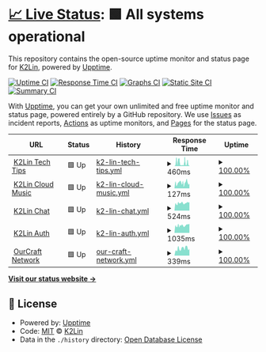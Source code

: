 # [📈 Live Status](https://status.k2lin.com): <!--live status--> **🟩 All systems operational**

This repository contains the open-source uptime monitor and status page for [K2Lin](https://k2lin.com/), powered by [Upptime](https://github.com/upptime/upptime).

[![Uptime CI](https://github.com/K2Lin-Daniel/K2Lin_Status/workflows/Uptime%20CI/badge.svg)](https://github.com/K2Lin-Daniel/K2Lin_Status/actions?query=workflow%3A%22Uptime+CI%22)
[![Response Time CI](https://github.com/K2Lin-Daniel/K2Lin_Status/workflows/Response%20Time%20CI/badge.svg)](https://github.com/K2Lin-Daniel/K2Lin_Status/actions?query=workflow%3A%22Response+Time+CI%22)
[![Graphs CI](https://github.com/K2Lin-Daniel/K2Lin_Status/workflows/Graphs%20CI/badge.svg)](https://github.com/K2Lin-Daniel/K2Lin_Status/actions?query=workflow%3A%22Graphs+CI%22)
[![Static Site CI](https://github.com/K2Lin-Daniel/K2Lin_Status/workflows/Static%20Site%20CI/badge.svg)](https://github.com/K2Lin-Daniel/K2Lin_Status/actions?query=workflow%3A%22Static+Site+CI%22)
[![Summary CI](https://github.com/K2Lin-Daniel/K2Lin_Status/workflows/Summary%20CI/badge.svg)](https://github.com/K2Lin-Daniel/K2Lin_Status/actions?query=workflow%3A%22Summary+CI%22)

With [Upptime](https://upptime.js.org), you can get your own unlimited and free uptime monitor and status page, powered entirely by a GitHub repository. We use [Issues](https://github.com/K2Lin-Daniel/K2Lin_Status/issues) as incident reports, [Actions](https://github.com/K2Lin-Daniel/K2Lin_Status/actions) as uptime monitors, and [Pages](https://status.k2lin.com) for the status page.

<!--start: status pages-->
<!-- This summary is generated by Upptime (https://github.com/upptime/upptime) -->
<!-- Do not edit this manually, your changes will be overwritten -->
<!-- prettier-ignore -->
| URL | Status | History | Response Time | Uptime |
| --- | ------ | ------- | ------------- | ------ |
| <img alt="" src="https://icons.duckduckgo.com/ip3/k2lin.com.ico" height="13"> [K2Lin Tech Tips](https://k2lin.com) | 🟩 Up | [k2-lin-tech-tips.yml](https://github.com/K2Lin-Daniel/K2Lin_Status/commits/HEAD/history/k2-lin-tech-tips.yml) | <details><summary><img alt="Response time graph" src="./graphs/k2-lin-tech-tips/response-time-week.png" height="20"> 460ms</summary><br><a href="https://status.k2lin.com/history/k2-lin-tech-tips"><img alt="Response time 460" src="https://img.shields.io/endpoint?url=https%3A%2F%2Fraw.githubusercontent.com%2FK2Lin-Daniel%2FK2Lin_Status%2FHEAD%2Fapi%2Fk2-lin-tech-tips%2Fresponse-time.json"></a><br><a href="https://status.k2lin.com/history/k2-lin-tech-tips"><img alt="24-hour response time 460" src="https://img.shields.io/endpoint?url=https%3A%2F%2Fraw.githubusercontent.com%2FK2Lin-Daniel%2FK2Lin_Status%2FHEAD%2Fapi%2Fk2-lin-tech-tips%2Fresponse-time-day.json"></a><br><a href="https://status.k2lin.com/history/k2-lin-tech-tips"><img alt="7-day response time 460" src="https://img.shields.io/endpoint?url=https%3A%2F%2Fraw.githubusercontent.com%2FK2Lin-Daniel%2FK2Lin_Status%2FHEAD%2Fapi%2Fk2-lin-tech-tips%2Fresponse-time-week.json"></a><br><a href="https://status.k2lin.com/history/k2-lin-tech-tips"><img alt="30-day response time 460" src="https://img.shields.io/endpoint?url=https%3A%2F%2Fraw.githubusercontent.com%2FK2Lin-Daniel%2FK2Lin_Status%2FHEAD%2Fapi%2Fk2-lin-tech-tips%2Fresponse-time-month.json"></a><br><a href="https://status.k2lin.com/history/k2-lin-tech-tips"><img alt="1-year response time 460" src="https://img.shields.io/endpoint?url=https%3A%2F%2Fraw.githubusercontent.com%2FK2Lin-Daniel%2FK2Lin_Status%2FHEAD%2Fapi%2Fk2-lin-tech-tips%2Fresponse-time-year.json"></a></details> | <details><summary><a href="https://status.k2lin.com/history/k2-lin-tech-tips">100.00%</a></summary><a href="https://status.k2lin.com/history/k2-lin-tech-tips"><img alt="All-time uptime 100.00%" src="https://img.shields.io/endpoint?url=https%3A%2F%2Fraw.githubusercontent.com%2FK2Lin-Daniel%2FK2Lin_Status%2FHEAD%2Fapi%2Fk2-lin-tech-tips%2Fuptime.json"></a><br><a href="https://status.k2lin.com/history/k2-lin-tech-tips"><img alt="24-hour uptime 100.00%" src="https://img.shields.io/endpoint?url=https%3A%2F%2Fraw.githubusercontent.com%2FK2Lin-Daniel%2FK2Lin_Status%2FHEAD%2Fapi%2Fk2-lin-tech-tips%2Fuptime-day.json"></a><br><a href="https://status.k2lin.com/history/k2-lin-tech-tips"><img alt="7-day uptime 100.00%" src="https://img.shields.io/endpoint?url=https%3A%2F%2Fraw.githubusercontent.com%2FK2Lin-Daniel%2FK2Lin_Status%2FHEAD%2Fapi%2Fk2-lin-tech-tips%2Fuptime-week.json"></a><br><a href="https://status.k2lin.com/history/k2-lin-tech-tips"><img alt="30-day uptime 100.00%" src="https://img.shields.io/endpoint?url=https%3A%2F%2Fraw.githubusercontent.com%2FK2Lin-Daniel%2FK2Lin_Status%2FHEAD%2Fapi%2Fk2-lin-tech-tips%2Fuptime-month.json"></a><br><a href="https://status.k2lin.com/history/k2-lin-tech-tips"><img alt="1-year uptime 100.00%" src="https://img.shields.io/endpoint?url=https%3A%2F%2Fraw.githubusercontent.com%2FK2Lin-Daniel%2FK2Lin_Status%2FHEAD%2Fapi%2Fk2-lin-tech-tips%2Fuptime-year.json"></a></details>
| <img alt="" src="https://icons.duckduckgo.com/ip3/music.k2lin.com.ico" height="13"> [K2Lin Cloud Music](https://music.k2lin.com) | 🟩 Up | [k2-lin-cloud-music.yml](https://github.com/K2Lin-Daniel/K2Lin_Status/commits/HEAD/history/k2-lin-cloud-music.yml) | <details><summary><img alt="Response time graph" src="./graphs/k2-lin-cloud-music/response-time-week.png" height="20"> 127ms</summary><br><a href="https://status.k2lin.com/history/k2-lin-cloud-music"><img alt="Response time 127" src="https://img.shields.io/endpoint?url=https%3A%2F%2Fraw.githubusercontent.com%2FK2Lin-Daniel%2FK2Lin_Status%2FHEAD%2Fapi%2Fk2-lin-cloud-music%2Fresponse-time.json"></a><br><a href="https://status.k2lin.com/history/k2-lin-cloud-music"><img alt="24-hour response time 127" src="https://img.shields.io/endpoint?url=https%3A%2F%2Fraw.githubusercontent.com%2FK2Lin-Daniel%2FK2Lin_Status%2FHEAD%2Fapi%2Fk2-lin-cloud-music%2Fresponse-time-day.json"></a><br><a href="https://status.k2lin.com/history/k2-lin-cloud-music"><img alt="7-day response time 127" src="https://img.shields.io/endpoint?url=https%3A%2F%2Fraw.githubusercontent.com%2FK2Lin-Daniel%2FK2Lin_Status%2FHEAD%2Fapi%2Fk2-lin-cloud-music%2Fresponse-time-week.json"></a><br><a href="https://status.k2lin.com/history/k2-lin-cloud-music"><img alt="30-day response time 127" src="https://img.shields.io/endpoint?url=https%3A%2F%2Fraw.githubusercontent.com%2FK2Lin-Daniel%2FK2Lin_Status%2FHEAD%2Fapi%2Fk2-lin-cloud-music%2Fresponse-time-month.json"></a><br><a href="https://status.k2lin.com/history/k2-lin-cloud-music"><img alt="1-year response time 127" src="https://img.shields.io/endpoint?url=https%3A%2F%2Fraw.githubusercontent.com%2FK2Lin-Daniel%2FK2Lin_Status%2FHEAD%2Fapi%2Fk2-lin-cloud-music%2Fresponse-time-year.json"></a></details> | <details><summary><a href="https://status.k2lin.com/history/k2-lin-cloud-music">100.00%</a></summary><a href="https://status.k2lin.com/history/k2-lin-cloud-music"><img alt="All-time uptime 100.00%" src="https://img.shields.io/endpoint?url=https%3A%2F%2Fraw.githubusercontent.com%2FK2Lin-Daniel%2FK2Lin_Status%2FHEAD%2Fapi%2Fk2-lin-cloud-music%2Fuptime.json"></a><br><a href="https://status.k2lin.com/history/k2-lin-cloud-music"><img alt="24-hour uptime 100.00%" src="https://img.shields.io/endpoint?url=https%3A%2F%2Fraw.githubusercontent.com%2FK2Lin-Daniel%2FK2Lin_Status%2FHEAD%2Fapi%2Fk2-lin-cloud-music%2Fuptime-day.json"></a><br><a href="https://status.k2lin.com/history/k2-lin-cloud-music"><img alt="7-day uptime 100.00%" src="https://img.shields.io/endpoint?url=https%3A%2F%2Fraw.githubusercontent.com%2FK2Lin-Daniel%2FK2Lin_Status%2FHEAD%2Fapi%2Fk2-lin-cloud-music%2Fuptime-week.json"></a><br><a href="https://status.k2lin.com/history/k2-lin-cloud-music"><img alt="30-day uptime 100.00%" src="https://img.shields.io/endpoint?url=https%3A%2F%2Fraw.githubusercontent.com%2FK2Lin-Daniel%2FK2Lin_Status%2FHEAD%2Fapi%2Fk2-lin-cloud-music%2Fuptime-month.json"></a><br><a href="https://status.k2lin.com/history/k2-lin-cloud-music"><img alt="1-year uptime 100.00%" src="https://img.shields.io/endpoint?url=https%3A%2F%2Fraw.githubusercontent.com%2FK2Lin-Daniel%2FK2Lin_Status%2FHEAD%2Fapi%2Fk2-lin-cloud-music%2Fuptime-year.json"></a></details>
| <img alt="" src="https://icons.duckduckgo.com/ip3/chat.k2lin.com.ico" height="13"> [K2Lin Chat](https://chat.k2lin.com) | 🟩 Up | [k2-lin-chat.yml](https://github.com/K2Lin-Daniel/K2Lin_Status/commits/HEAD/history/k2-lin-chat.yml) | <details><summary><img alt="Response time graph" src="./graphs/k2-lin-chat/response-time-week.png" height="20"> 524ms</summary><br><a href="https://status.k2lin.com/history/k2-lin-chat"><img alt="Response time 524" src="https://img.shields.io/endpoint?url=https%3A%2F%2Fraw.githubusercontent.com%2FK2Lin-Daniel%2FK2Lin_Status%2FHEAD%2Fapi%2Fk2-lin-chat%2Fresponse-time.json"></a><br><a href="https://status.k2lin.com/history/k2-lin-chat"><img alt="24-hour response time 524" src="https://img.shields.io/endpoint?url=https%3A%2F%2Fraw.githubusercontent.com%2FK2Lin-Daniel%2FK2Lin_Status%2FHEAD%2Fapi%2Fk2-lin-chat%2Fresponse-time-day.json"></a><br><a href="https://status.k2lin.com/history/k2-lin-chat"><img alt="7-day response time 524" src="https://img.shields.io/endpoint?url=https%3A%2F%2Fraw.githubusercontent.com%2FK2Lin-Daniel%2FK2Lin_Status%2FHEAD%2Fapi%2Fk2-lin-chat%2Fresponse-time-week.json"></a><br><a href="https://status.k2lin.com/history/k2-lin-chat"><img alt="30-day response time 524" src="https://img.shields.io/endpoint?url=https%3A%2F%2Fraw.githubusercontent.com%2FK2Lin-Daniel%2FK2Lin_Status%2FHEAD%2Fapi%2Fk2-lin-chat%2Fresponse-time-month.json"></a><br><a href="https://status.k2lin.com/history/k2-lin-chat"><img alt="1-year response time 524" src="https://img.shields.io/endpoint?url=https%3A%2F%2Fraw.githubusercontent.com%2FK2Lin-Daniel%2FK2Lin_Status%2FHEAD%2Fapi%2Fk2-lin-chat%2Fresponse-time-year.json"></a></details> | <details><summary><a href="https://status.k2lin.com/history/k2-lin-chat">100.00%</a></summary><a href="https://status.k2lin.com/history/k2-lin-chat"><img alt="All-time uptime 100.00%" src="https://img.shields.io/endpoint?url=https%3A%2F%2Fraw.githubusercontent.com%2FK2Lin-Daniel%2FK2Lin_Status%2FHEAD%2Fapi%2Fk2-lin-chat%2Fuptime.json"></a><br><a href="https://status.k2lin.com/history/k2-lin-chat"><img alt="24-hour uptime 100.00%" src="https://img.shields.io/endpoint?url=https%3A%2F%2Fraw.githubusercontent.com%2FK2Lin-Daniel%2FK2Lin_Status%2FHEAD%2Fapi%2Fk2-lin-chat%2Fuptime-day.json"></a><br><a href="https://status.k2lin.com/history/k2-lin-chat"><img alt="7-day uptime 100.00%" src="https://img.shields.io/endpoint?url=https%3A%2F%2Fraw.githubusercontent.com%2FK2Lin-Daniel%2FK2Lin_Status%2FHEAD%2Fapi%2Fk2-lin-chat%2Fuptime-week.json"></a><br><a href="https://status.k2lin.com/history/k2-lin-chat"><img alt="30-day uptime 100.00%" src="https://img.shields.io/endpoint?url=https%3A%2F%2Fraw.githubusercontent.com%2FK2Lin-Daniel%2FK2Lin_Status%2FHEAD%2Fapi%2Fk2-lin-chat%2Fuptime-month.json"></a><br><a href="https://status.k2lin.com/history/k2-lin-chat"><img alt="1-year uptime 100.00%" src="https://img.shields.io/endpoint?url=https%3A%2F%2Fraw.githubusercontent.com%2FK2Lin-Daniel%2FK2Lin_Status%2FHEAD%2Fapi%2Fk2-lin-chat%2Fuptime-year.json"></a></details>
| <img alt="" src="https://icons.duckduckgo.com/ip3/auth.k2lin.com.ico" height="13"> [K2Lin Auth](https://auth.k2lin.com) | 🟩 Up | [k2-lin-auth.yml](https://github.com/K2Lin-Daniel/K2Lin_Status/commits/HEAD/history/k2-lin-auth.yml) | <details><summary><img alt="Response time graph" src="./graphs/k2-lin-auth/response-time-week.png" height="20"> 1035ms</summary><br><a href="https://status.k2lin.com/history/k2-lin-auth"><img alt="Response time 1035" src="https://img.shields.io/endpoint?url=https%3A%2F%2Fraw.githubusercontent.com%2FK2Lin-Daniel%2FK2Lin_Status%2FHEAD%2Fapi%2Fk2-lin-auth%2Fresponse-time.json"></a><br><a href="https://status.k2lin.com/history/k2-lin-auth"><img alt="24-hour response time 1035" src="https://img.shields.io/endpoint?url=https%3A%2F%2Fraw.githubusercontent.com%2FK2Lin-Daniel%2FK2Lin_Status%2FHEAD%2Fapi%2Fk2-lin-auth%2Fresponse-time-day.json"></a><br><a href="https://status.k2lin.com/history/k2-lin-auth"><img alt="7-day response time 1035" src="https://img.shields.io/endpoint?url=https%3A%2F%2Fraw.githubusercontent.com%2FK2Lin-Daniel%2FK2Lin_Status%2FHEAD%2Fapi%2Fk2-lin-auth%2Fresponse-time-week.json"></a><br><a href="https://status.k2lin.com/history/k2-lin-auth"><img alt="30-day response time 1035" src="https://img.shields.io/endpoint?url=https%3A%2F%2Fraw.githubusercontent.com%2FK2Lin-Daniel%2FK2Lin_Status%2FHEAD%2Fapi%2Fk2-lin-auth%2Fresponse-time-month.json"></a><br><a href="https://status.k2lin.com/history/k2-lin-auth"><img alt="1-year response time 1035" src="https://img.shields.io/endpoint?url=https%3A%2F%2Fraw.githubusercontent.com%2FK2Lin-Daniel%2FK2Lin_Status%2FHEAD%2Fapi%2Fk2-lin-auth%2Fresponse-time-year.json"></a></details> | <details><summary><a href="https://status.k2lin.com/history/k2-lin-auth">100.00%</a></summary><a href="https://status.k2lin.com/history/k2-lin-auth"><img alt="All-time uptime 100.00%" src="https://img.shields.io/endpoint?url=https%3A%2F%2Fraw.githubusercontent.com%2FK2Lin-Daniel%2FK2Lin_Status%2FHEAD%2Fapi%2Fk2-lin-auth%2Fuptime.json"></a><br><a href="https://status.k2lin.com/history/k2-lin-auth"><img alt="24-hour uptime 100.00%" src="https://img.shields.io/endpoint?url=https%3A%2F%2Fraw.githubusercontent.com%2FK2Lin-Daniel%2FK2Lin_Status%2FHEAD%2Fapi%2Fk2-lin-auth%2Fuptime-day.json"></a><br><a href="https://status.k2lin.com/history/k2-lin-auth"><img alt="7-day uptime 100.00%" src="https://img.shields.io/endpoint?url=https%3A%2F%2Fraw.githubusercontent.com%2FK2Lin-Daniel%2FK2Lin_Status%2FHEAD%2Fapi%2Fk2-lin-auth%2Fuptime-week.json"></a><br><a href="https://status.k2lin.com/history/k2-lin-auth"><img alt="30-day uptime 100.00%" src="https://img.shields.io/endpoint?url=https%3A%2F%2Fraw.githubusercontent.com%2FK2Lin-Daniel%2FK2Lin_Status%2FHEAD%2Fapi%2Fk2-lin-auth%2Fuptime-month.json"></a><br><a href="https://status.k2lin.com/history/k2-lin-auth"><img alt="1-year uptime 100.00%" src="https://img.shields.io/endpoint?url=https%3A%2F%2Fraw.githubusercontent.com%2FK2Lin-Daniel%2FK2Lin_Status%2FHEAD%2Fapi%2Fk2-lin-auth%2Fuptime-year.json"></a></details>
| <img alt="" src="https://icons.duckduckgo.com/ip3/null.ico" height="13"> [OurCraft Network](cloud.k2lin.studio) | 🟩 Up | [our-craft-network.yml](https://github.com/K2Lin-Daniel/K2Lin_Status/commits/HEAD/history/our-craft-network.yml) | <details><summary><img alt="Response time graph" src="./graphs/our-craft-network/response-time-week.png" height="20"> 339ms</summary><br><a href="https://status.k2lin.com/history/our-craft-network"><img alt="Response time 339" src="https://img.shields.io/endpoint?url=https%3A%2F%2Fraw.githubusercontent.com%2FK2Lin-Daniel%2FK2Lin_Status%2FHEAD%2Fapi%2Four-craft-network%2Fresponse-time.json"></a><br><a href="https://status.k2lin.com/history/our-craft-network"><img alt="24-hour response time 339" src="https://img.shields.io/endpoint?url=https%3A%2F%2Fraw.githubusercontent.com%2FK2Lin-Daniel%2FK2Lin_Status%2FHEAD%2Fapi%2Four-craft-network%2Fresponse-time-day.json"></a><br><a href="https://status.k2lin.com/history/our-craft-network"><img alt="7-day response time 339" src="https://img.shields.io/endpoint?url=https%3A%2F%2Fraw.githubusercontent.com%2FK2Lin-Daniel%2FK2Lin_Status%2FHEAD%2Fapi%2Four-craft-network%2Fresponse-time-week.json"></a><br><a href="https://status.k2lin.com/history/our-craft-network"><img alt="30-day response time 339" src="https://img.shields.io/endpoint?url=https%3A%2F%2Fraw.githubusercontent.com%2FK2Lin-Daniel%2FK2Lin_Status%2FHEAD%2Fapi%2Four-craft-network%2Fresponse-time-month.json"></a><br><a href="https://status.k2lin.com/history/our-craft-network"><img alt="1-year response time 339" src="https://img.shields.io/endpoint?url=https%3A%2F%2Fraw.githubusercontent.com%2FK2Lin-Daniel%2FK2Lin_Status%2FHEAD%2Fapi%2Four-craft-network%2Fresponse-time-year.json"></a></details> | <details><summary><a href="https://status.k2lin.com/history/our-craft-network">100.00%</a></summary><a href="https://status.k2lin.com/history/our-craft-network"><img alt="All-time uptime 100.00%" src="https://img.shields.io/endpoint?url=https%3A%2F%2Fraw.githubusercontent.com%2FK2Lin-Daniel%2FK2Lin_Status%2FHEAD%2Fapi%2Four-craft-network%2Fuptime.json"></a><br><a href="https://status.k2lin.com/history/our-craft-network"><img alt="24-hour uptime 100.00%" src="https://img.shields.io/endpoint?url=https%3A%2F%2Fraw.githubusercontent.com%2FK2Lin-Daniel%2FK2Lin_Status%2FHEAD%2Fapi%2Four-craft-network%2Fuptime-day.json"></a><br><a href="https://status.k2lin.com/history/our-craft-network"><img alt="7-day uptime 100.00%" src="https://img.shields.io/endpoint?url=https%3A%2F%2Fraw.githubusercontent.com%2FK2Lin-Daniel%2FK2Lin_Status%2FHEAD%2Fapi%2Four-craft-network%2Fuptime-week.json"></a><br><a href="https://status.k2lin.com/history/our-craft-network"><img alt="30-day uptime 100.00%" src="https://img.shields.io/endpoint?url=https%3A%2F%2Fraw.githubusercontent.com%2FK2Lin-Daniel%2FK2Lin_Status%2FHEAD%2Fapi%2Four-craft-network%2Fuptime-month.json"></a><br><a href="https://status.k2lin.com/history/our-craft-network"><img alt="1-year uptime 100.00%" src="https://img.shields.io/endpoint?url=https%3A%2F%2Fraw.githubusercontent.com%2FK2Lin-Daniel%2FK2Lin_Status%2FHEAD%2Fapi%2Four-craft-network%2Fuptime-year.json"></a></details>

<!--end: status pages-->

[**Visit our status website →**](https://status.k2lin.com)

## 📄 License

- Powered by: [Upptime](https://github.com/upptime/upptime)
- Code: [MIT](./LICENSE) © [K2Lin](https://k2lin.com/)
- Data in the `./history` directory: [Open Database License](https://opendatacommons.org/licenses/odbl/1-0/)

